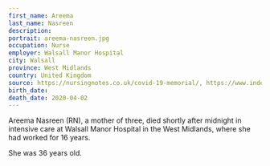 ```yaml
---
first_name: Areema
last_name: Nasreen
description: 
portrait: areema-nasreen.jpg
occupation: Nurse
employer: Walsall Manor Hospital
city: Walsall
province: West Midlands
country: United Kingdom
source: https://nursingnotes.co.uk/covid-19-memorial/, https://www.independent.co.uk/news/uk/home-news/areema-nasreen-coronavirus-nurse-death-walsall-manor-hospital-nhs-ventilator-a9444881.html
birth_date: 
death_date: 2020-04-02
---
```


Areema Nasreen (RN), a mother of three, died shortly after midnight in intensive care at Walsall Manor Hospital in the West Midlands, where she had worked for 16 years.

She was 36 years old.